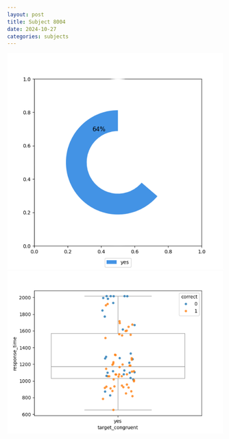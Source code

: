 ```yaml
---
layout: post
title: Subject 8004
date: 2024-10-27
categories: subjects
---
```


![](data/8004/run-2/8004_accuracy_target_congruence.png)
![](data/8004/run-2/8004_rt_congruence.png)

